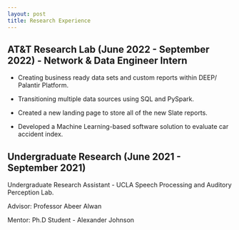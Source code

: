 ```yaml
---
layout: post
title: Research Experience
---
```


## AT&T Research Lab (June 2022 - September 2022) - Network & Data Engineer Intern

- Creating business ready data sets and custom reports within DEEP/ Palantir Platform.

- Transitioning multiple data sources using SQL and PySpark.

- Created a new landing page to store all of the new Slate reports.

- Developed a Machine Learning-based software solution to evaluate car accident index.

## Undergraduate Research (June 2021 - September 2021)

Undergraduate Research Assistant - UCLA Speech Processing and Auditory Perception Lab.

Advisor: Professor Abeer Alwan

Mentor: Ph.D Student - Alexander Johnson
